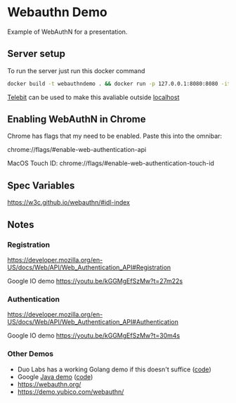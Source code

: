 # Webauthn Demo

Example of WebAuthN for a presentation.

## Server setup

To run the server just run this docker command

```bash
docker build -t webauthndemo . && docker run -p 127.0.0.1:8080:8080 -it webauthndemo
```

[Telebit](https://telebit.cloud/) can be used to make this avaliable outside [localhost](http://localhost:8080/)

## Enabling WebAuthN in Chrome

Chrome has flags that my need to be enabled. Paste this into the omnibar:

chrome://flags/#enable-web-authentication-api

MacOS Touch ID:
chrome://flags/#enable-web-authentication-touch-id

## Spec Variables

https://w3c.github.io/webauthn/#idl-index

## Notes

### Registration

https://developer.mozilla.org/en-US/docs/Web/API/Web_Authentication_API#Registration

Google IO demo https://youtu.be/kGGMgEfSzMw?t=27m22s

### Authentication

https://developer.mozilla.org/en-US/docs/Web/API/Web_Authentication_API#Authentication

Google IO demo https://youtu.be/kGGMgEfSzMw?t=30m4s

### Other Demos

* Duo Labs has a working Golang demo if this doesn't suffice ([code](https://github.com/duo-labs/webauthn))
* Google [Java demo](https://webauthndemo.appspot.com/) ([code](https://github.com/google/webauthndemo))
* https://webauthn.org/
* https://demo.yubico.com/webauthn/